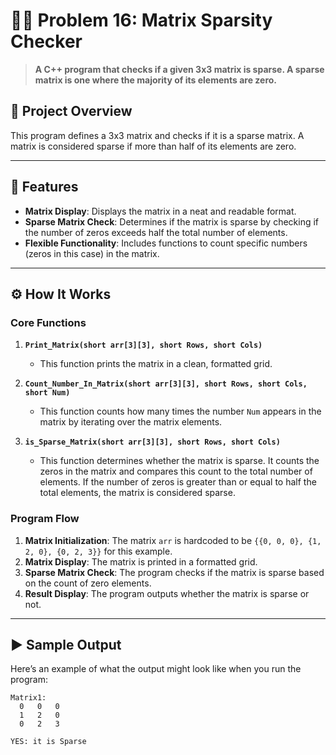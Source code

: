 # 🧑‍💻 Problem 16: Matrix Sparsity Checker

> **A C++ program that checks if a given 3x3 matrix is sparse. A sparse matrix is one where the majority of its elements are zero.**

## 📘 Project Overview
This program defines a 3x3 matrix and checks if it is a sparse matrix. A matrix is considered sparse if more than half of its elements are zero.

---

## 🌟 Features
- **Matrix Display**: Displays the matrix in a neat and readable format.
- **Sparse Matrix Check**: Determines if the matrix is sparse by checking if the number of zeros exceeds half the total number of elements.
- **Flexible Functionality**: Includes functions to count specific numbers (zeros in this case) in the matrix.

---

## ⚙️ How It Works

### Core Functions
1. **`Print_Matrix(short arr[3][3], short Rows, short Cols)`**
   - This function prints the matrix in a clean, formatted grid.

2. **`Count_Number_In_Matrix(short arr[3][3], short Rows, short Cols, short Num)`**
   - This function counts how many times the number `Num` appears in the matrix by iterating over the matrix elements.

3. **`is_Sparse_Matrix(short arr[3][3], short Rows, short Cols)`**
   - This function determines whether the matrix is sparse. It counts the zeros in the matrix and compares this count to the total number of elements. If the number of zeros is greater than or equal to half the total elements, the matrix is considered sparse.

### Program Flow
1. **Matrix Initialization**: The matrix `arr` is hardcoded to be `{{0, 0, 0}, {1, 2, 0}, {0, 2, 3}}` for this example.
2. **Matrix Display**: The matrix is printed in a formatted grid.
3. **Sparse Matrix Check**: The program checks if the matrix is sparse based on the count of zero elements.
4. **Result Display**: The program outputs whether the matrix is sparse or not.

---

## ▶️ Sample Output
Here’s an example of what the output might look like when you run the program:

```plaintext
Matrix1:  
  0   0   0 
  1   2   0 
  0   2   3 

YES: it is Sparse
